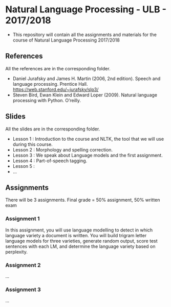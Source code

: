 # Natural Language Processing - ULB - 2017/2018

- This repository will contain all the assignments and materials for
  the course of Natural Language Processing 2017/2018

## References

All the references are in the corresponding folder.

- Daniel Jurafsky and James H. Martin (2006, 2nd edition). Speech and language processing. Prentice Hall. <https://web.stanford.edu/~jurafsky/slp3/>
- Steven Bird, Ewan Klein and Edward Loper (2009). Natural language processing with Python. O’reilly.

## Slides

All the slides are in the corresponding folder.

- Lesson 1 : Introduction to the course and NLTK, the tool that we will use during this course.
- Lesson 2 : Morphology and spelling correction.
- Lesson 3 : We speak about Language models and the first assignment.
- Lesson 4 : Part-of-speech tagging.
- Lesson 5 :
- ...

## Assignments

There will be 3 assignments. Final grade = 50% assignment, 50% written exam

### Assignment 1

In this assignment, you will use language modelling to detect in which language variety a document is written.
You will build trigram letter language models for three varieties, generate random output, score test sentences
with each LM, and determine the language variety based on perplexity.

### Assignment 2

...

### Assignment 3

...
